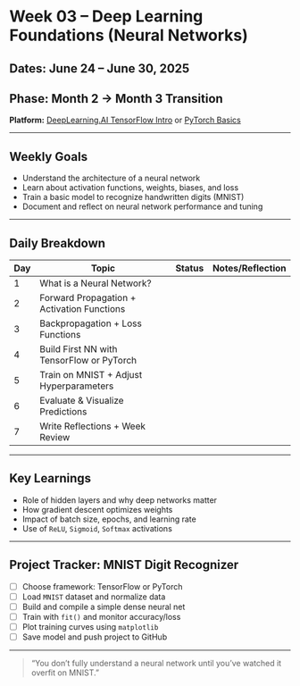 # Week 03 – Deep Learning Foundations (Neural Networks)

## Dates: June 24 – June 30, 2025  
## Phase: Month 2 → Month 3 Transition  
**Platform:** [DeepLearning.AI TensorFlow Intro](https://www.coursera.org/learn/introduction-tensorflow) or [PyTorch Basics](https://pytorch.org/tutorials/)

---

## Weekly Goals
- Understand the architecture of a neural network
- Learn about activation functions, weights, biases, and loss
- Train a basic model to recognize handwritten digits (MNIST)
- Document and reflect on neural network performance and tuning

---

## Daily Breakdown

| Day | Topic                                       | Status | Notes/Reflection |
|-----|---------------------------------------------|--------|------------------|
| 1   | What is a Neural Network?                   |        |                  |
| 2   | Forward Propagation + Activation Functions  |        |                  |
| 3   | Backpropagation + Loss Functions            |        |                  |
| 4   | Build First NN with TensorFlow or PyTorch   |        |                  |
| 5   | Train on MNIST + Adjust Hyperparameters     |        |                  |
| 6   | Evaluate & Visualize Predictions            |        |                  |
| 7   | Write Reflections + Week Review             |        |                  |

---

## Key Learnings

- Role of hidden layers and why deep networks matter
- How gradient descent optimizes weights
- Impact of batch size, epochs, and learning rate
- Use of `ReLU`, `Sigmoid`, `Softmax` activations

---

## Project Tracker: MNIST Digit Recognizer

- [ ] Choose framework: TensorFlow or PyTorch
- [ ] Load `MNIST` dataset and normalize data
- [ ] Build and compile a simple dense neural net
- [ ] Train with `fit()` and monitor accuracy/loss
- [ ] Plot training curves using `matplotlib`
- [ ] Save model and push project to GitHub

---

> “You don’t fully understand a neural network until you’ve watched it overfit on MNIST.”
